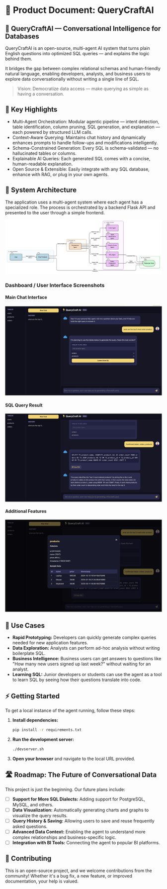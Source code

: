 # 🧠 Product Document: QueryCraftAI

## 🚀 QueryCraftAI — Conversational Intelligence for Databases

QueryCraftAI is an open-source, multi-agent AI system that turns plain English questions into optimized SQL queries — and explains the logic behind them.

It bridges the gap between complex relational schemas and human-friendly natural language, enabling developers, analysts, and business users to explore data conversationally without writing a single line of SQL.

> Vision: Democratize data access — make querying as simple as having a conversation.

## 🧩 Key Highlights
- Multi-Agent Orchestration: Modular agentic pipeline — intent detection, table identification, column pruning, SQL generation, and explanation — each powered by structured LLM calls.
- Context-Aware Querying: Maintains chat history and dynamically enhances prompts to handle follow-ups and modifications intelligently.
- Schema-Constrained Generation: Every SQL is schema-validated — no hallucinated tables or columns.
- Explainable AI Queries: Each generated SQL comes with a concise, human-readable explanation.
- Open Source & Extensible: Easily integrate with any SQL database, enhance with RAG, or plug in your own agents.


## 🧱 System Architecture

The application uses a multi-agent system where each agent has a specialized role. The process is orchestrated by a backend Flask API and presented to the user through a simple frontend.

![QueryCraftAI Architecture](assets/architecture.png)

### Dashboard / User Interface Screenshots

#### Main Chat Interface
![Main Chat Interface](assets/dashboard-1.png)

#### SQL Query Result
![Query Result](assets/dashboard-2.png)

#### Additional Features
![Dashboard Analytics](assets/dashboard-3.png)

## 💼 Use Cases

*   **Rapid Prototyping:** Developers can quickly generate complex queries needed for new application features.
*   **Data Exploration:** Analysts can perform ad-hoc analysis without writing boilerplate SQL.
*   **Business Intelligence:** Business users can get answers to questions like "How many new users signed up last week?" without waiting for an analyst.
*   **Learning SQL:** Junior developers or students can use the agent as a tool to learn SQL by seeing how their questions translate into code.

## ⚡ Getting Started

To get a local instance of the agent running, follow these steps:

1.  **Install dependencies:**
    ```bash
    pip install -r requirements.txt
    ```
2.  **Run the development server:**
    ```bash
    ./devserver.sh
    ```
3.  **Open your browser** and navigate to the local URL provided.

## 🛣️ Roadmap: The Future of Conversational Data

This project is just the beginning. Our future plans include:

*   [ ] **Support for More SQL Dialects:** Adding support for PostgreSQL, MySQL, and others.
*   [ ] **Data Visualization:** Automatically generating charts and graphs to visualize the query results.
*   [ ] **Query History & Saving:** Allowing users to save and reuse frequently asked questions.
*   [ ] **Advanced Data Context:** Enabling the agent to understand more complex relationships and business-specific logic.
*   [ ] **Integration with BI Tools:** Connecting the agent to popular BI platforms.

## 🤝 Contributing

This is an open-source project, and we welcome contributions from the community! Whether it\'s a bug fix, a new feature, or improved documentation, your help is valued.
